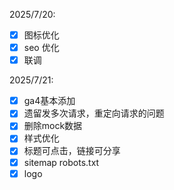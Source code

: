 2025/7/20:
- [x] 图标优化
- [x] seo 优化
- [x] 联调

2025/7/21:
- [x] ga4基本添加
- [x] 遗留发多次请求，重定向请求的问题
- [x] 删除mock数据
- [x] 样式优化
- [x] 标题可点击，链接可分享
- [x] sitemap robots.txt
- [x] logo